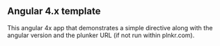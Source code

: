 ## Angular 4.x template ## 


This angular 4x app that demonstrates a simple directive
along with the angular version and the plunker URL (if not run within
plnkr.com).
